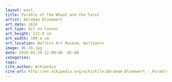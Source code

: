 ```yaml
---
layout: post
title: Parable of the Wheat and the Tares
artist: Abraham Bloemaert
art_date: 1624
art_type: Oil on Canvas
art_height: 132.5 cm
art_width: 100.4 cm
art_location: Walters Art Museum, Baltimore
image: 05-26.jpg
date: 2016-05-26 12:00:00 -05:00
categories:
tags:
cite_author: Wikipedia
cite_url: http://en.wikipedia.org/wiki/File:Abraham_Bloemaert_-_Parable_of_the_Wheat_and_the_Tares_-_Walters_372505.jpg
---
```

